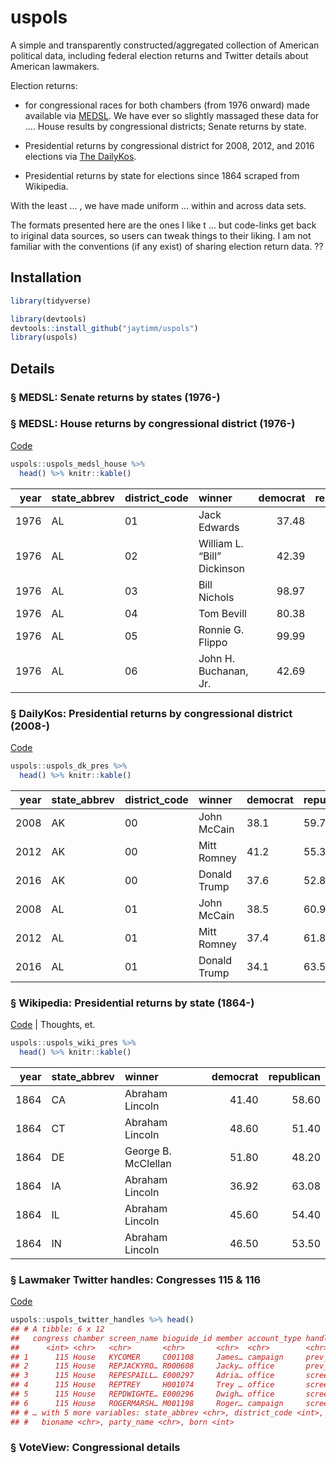 uspols
======

A simple and transparently constructed/aggregated collection of American
political data, including federal election returns and Twitter details
about American lawmakers.

Election returns:

-   for congressional races for both chambers (from 1976 onward) made
    available via [MEDSL](). We have ever so slightly massaged these
    data for …. House results by congressional districts; Senate returns
    by state.

-   Presidential returns by congressional district for 2008, 2012, and
    2016 elections via [The DailyKos]().

-   Presidential returns by state for elections since 1864 scraped from
    Wikipedia.

With the least … , we have made uniform … within and across data sets.

The formats presented here are the ones I like t … but code-links get
back to iriginal data sources, so users can tweak things to their
liking. I am not familiar with the conventions (if any exist) of sharing
election return data. ??

Installation
------------

``` r
library(tidyverse)
```

``` r
library(devtools)
devtools::install_github("jaytimm/uspols")
library(uspols) 
```

Details
-------

### § MEDSL: Senate returns by states (1976-)

### § MEDSL: House returns by congressional district (1976-)

[Code](https://github.com/jaytimm/uspols/blob/master/medsl.md)

``` r
uspols::uspols_medsl_house %>%
  head() %>% knitr::kable()
```

|  year| state\_abbrev | district\_code | winner                      |  democrat|  republican|  other|
|-----:|:--------------|:---------------|:----------------------------|---------:|-----------:|------:|
|  1976| AL            | 01             | Jack Edwards                |     37.48|       62.52|   0.00|
|  1976| AL            | 02             | William L. “Bill” Dickinson |     42.39|       57.60|   0.00|
|  1976| AL            | 03             | Bill Nichols                |     98.97|        0.00|   1.03|
|  1976| AL            | 04             | Tom Bevill                  |     80.38|       19.62|   0.00|
|  1976| AL            | 05             | Ronnie G. Flippo            |     99.99|        0.00|   0.00|
|  1976| AL            | 06             | John H. Buchanan, Jr.       |     42.69|       56.68|   0.63|

### § DailyKos: Presidential returns by congressional district (2008-)

[Code](https://github.com/jaytimm/uspols/blob/master/daily-kos.md)

``` r
uspols::uspols_dk_pres %>%
  head() %>% knitr::kable()
```

|  year| state\_abbrev | district\_code | winner       | democrat | republican |
|-----:|:--------------|:---------------|:-------------|:---------|:-----------|
|  2008| AK            | 00             | John McCain  | 38.1     | 59.7       |
|  2012| AK            | 00             | Mitt Romney  | 41.2     | 55.3       |
|  2016| AK            | 00             | Donald Trump | 37.6     | 52.8       |
|  2008| AL            | 01             | John McCain  | 38.5     | 60.9       |
|  2012| AL            | 01             | Mitt Romney  | 37.4     | 61.8       |
|  2016| AL            | 01             | Donald Trump | 34.1     | 63.5       |

### § Wikipedia: Presidential returns by state (1864-)

[Code](https://github.com/jaytimm/uspols/blob/master/wikipedia.md) \|
Thoughts, et.

``` r
uspols::uspols_wiki_pres %>%
  head() %>% knitr::kable()
```

|  year| state\_abbrev | winner              |  democrat|  republican|
|-----:|:--------------|:--------------------|---------:|-----------:|
|  1864| CA            | Abraham Lincoln     |     41.40|       58.60|
|  1864| CT            | Abraham Lincoln     |     48.60|       51.40|
|  1864| DE            | George B. McClellan |     51.80|       48.20|
|  1864| IA            | Abraham Lincoln     |     36.92|       63.08|
|  1864| IL            | Abraham Lincoln     |     45.60|       54.40|
|  1864| IN            | Abraham Lincoln     |     46.50|       53.50|

### § Lawmaker Twitter handles: Congresses 115 & 116

[Code](https://github.com/jaytimm/twitter-and-us-lawmakers/blob/master/twitter-handles.md)

``` r
uspols::uspols_twitter_handles %>% head()
## # A tibble: 6 x 12
##   congress chamber screen_name bioguide_id member account_type handle_type
##      <int> <chr>   <chr>       <chr>       <chr>  <chr>        <chr>      
## 1      115 House   KYCOMER     C001108     James… campaign     prev_names 
## 2      115 House   REPJACKYRO… R000608     Jacky… office       prev_names 
## 3      115 House   REPESPAILL… E000297     Adria… office       screen_name
## 4      115 House   REPTREY     H001074     Trey … office       screen_name
## 5      115 House   REPDWIGHTE… E000296     Dwigh… office       screen_name
## 6      115 House   ROGERMARSH… M001198     Roger… campaign     screen_name
## # … with 5 more variables: state_abbrev <chr>, district_code <int>,
## #   bioname <chr>, party_name <chr>, born <int>
```

### § VoteView: Congressional details
